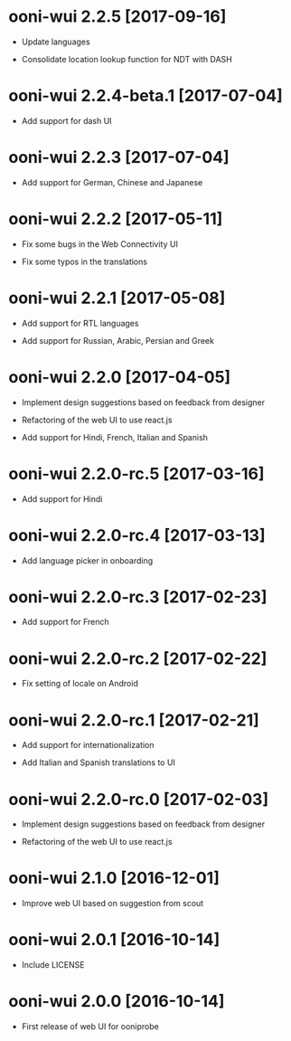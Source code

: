 # ooni-wui 2.2.5 [2017-09-16]

* Update languages

* Consolidate location lookup function for NDT with DASH

# ooni-wui 2.2.4-beta.1 [2017-07-04]

* Add support for dash UI

# ooni-wui 2.2.3 [2017-07-04]

* Add support for German, Chinese and Japanese

# ooni-wui 2.2.2 [2017-05-11]

* Fix some bugs in the Web Connectivity UI

* Fix some typos in the translations

# ooni-wui 2.2.1 [2017-05-08]

* Add support for RTL languages

* Add support for Russian, Arabic, Persian and Greek

# ooni-wui 2.2.0 [2017-04-05]

* Implement design suggestions based on feedback from designer

* Refactoring of the web UI to use react.js

* Add support for Hindi, French, Italian and Spanish

# ooni-wui 2.2.0-rc.5 [2017-03-16]

* Add support for Hindi

# ooni-wui 2.2.0-rc.4 [2017-03-13]

* Add language picker in onboarding

# ooni-wui 2.2.0-rc.3 [2017-02-23]

* Add support for French

# ooni-wui 2.2.0-rc.2 [2017-02-22]

* Fix setting of locale on Android

# ooni-wui 2.2.0-rc.1 [2017-02-21]

* Add support for internationalization

* Add Italian and Spanish translations to UI

# ooni-wui 2.2.0-rc.0 [2017-02-03]

* Implement design suggestions based on feedback from designer

* Refactoring of the web UI to use react.js

# ooni-wui 2.1.0 [2016-12-01]

* Improve web UI based on suggestion from scout

# ooni-wui 2.0.1 [2016-10-14]

* Include LICENSE

# ooni-wui 2.0.0 [2016-10-14]

* First release of web UI for ooniprobe

